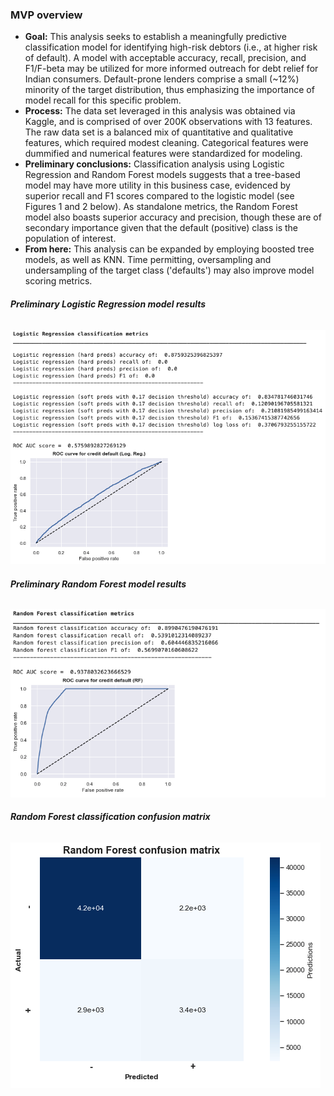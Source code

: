 ### **MVP overview**
* **Goal:** This analysis seeks to establish a meaningfully predictive classification model for identifying high-risk debtors (i.e., at higher risk of default). A model with acceptable accuracy, recall, precision, and F1/F-beta may be utilized for more informed outreach for debt relief for Indian consumers. Default-prone lenders comprise a small (~12%) minority of the target distribution, thus emphasizing the importance of model recall for this specific problem. 
* **Process:** The data set leveraged in this analysis was obtained via Kaggle, and is comprised of over 200K observations with 13 features. The raw data set is a balanced mix of quantitative and qualitative features, which required modest cleaning. Categorical features were dummified and numerical features were standardized for modeling.    
* **Preliminary conclusions:** Classification analysis using Logistic Regression and Random Forest models suggests that a tree-based model may have more utility in this business case, evidenced by superior recall and F1 scores compared to the logistic model (see Figures 1 and 2 below). As standalone metrics, the Random Forest model also boasts superior accuracy and precision, though these are of secondary importance given that the default (positive) class is the population of interest.   
* **From here:** This analysis can be expanded by employing boosted tree models, as well as KNN. Time permitting, oversampling and undersampling of the target class ('defaults') may also improve model scoring metrics.   

###### **Preliminary Logistic Regression model results**
![log_reg](https://github.com/reiffs/20210903_Reiff_Metis_Classification_Project/blob/main/graphics/lr_metrics.png)

###### **Preliminary Random Forest model results**
![rf](https://github.com/reiffs/20210903_Reiff_Metis_Classification_Project/blob/main/graphics/rf_metrics.png)

###### **Random Forest classification confusion matrix**
![rf_confusion](https://github.com/reiffs/20210903_Reiff_Metis_Classification_Project/blob/main/graphics/rf_confusion.png)
